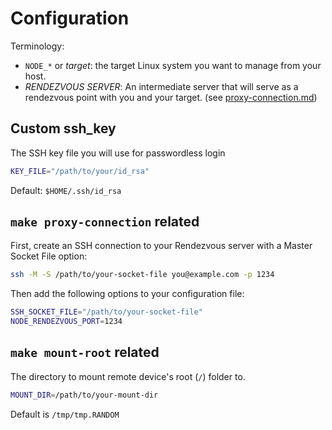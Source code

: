 # Configuration 

Terminology: 

* `NODE_*` or *target*: the target Linux system you want to manage from your host. 
* *RENDEZVOUS SERVER*: An intermediate server that will serve as a rendezvous point with you and your target. (see [proxy-connection.md](./proxy-connection.md))


## Custom ssh_key

The SSH key file you will use for passwordless login

```bash
KEY_FILE="/path/to/your/id_rsa"
```
 Default: `$HOME/.ssh/id_rsa`

## `make proxy-connection` related 

First, create an SSH connection to your Rendezvous server with a Master Socket File option: 

```bash
ssh -M -S /path/to/your-socket-file you@example.com -p 1234
```

Then add the following options to your configuration file:

```bash 
SSH_SOCKET_FILE="/path/to/your-socket-file"
NODE_RENDEZVOUS_PORT=1234
```

## `make mount-root` related

The directory to mount remote device's root (`/`) folder to.

```bash
MOUNT_DIR=/path/to/your-mount-dir
```

 Default is `/tmp/tmp.RANDOM`

